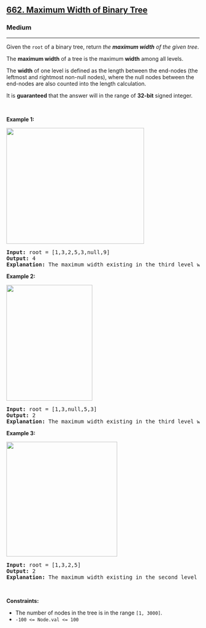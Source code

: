 <h2><a href="https://leetcode.com/problems/maximum-width-of-binary-tree/">662. Maximum Width of Binary Tree</a></h2><h3>Medium</h3><hr><div><p>Given the <code>root</code> of a binary tree, return <em>the <strong>maximum width</strong> of the given tree</em>.</p>

<p>The <strong>maximum width</strong> of a tree is the maximum <strong>width</strong> among all levels.</p>

<p>The <strong>width</strong> of one level is defined as the length between the end-nodes (the leftmost and rightmost non-null nodes), where the null nodes between the end-nodes are also counted into the length calculation.</p>

<p>It is <strong>guaranteed</strong> that the answer will in the range of <strong>32-bit</strong> signed integer.</p>

<p>&nbsp;</p>
<p><strong>Example 1:</strong></p>
<img alt="" src="https://assets.leetcode.com/uploads/2021/05/03/width1-tree.jpg" style="width: 359px; height: 302px;">
<pre><strong>Input:</strong> root = [1,3,2,5,3,null,9]
<strong>Output:</strong> 4
<strong>Explanation:</strong> The maximum width existing in the third level with the length 4 (5,3,null,9).
</pre>

<p><strong>Example 2:</strong></p>
<img alt="" src="https://assets.leetcode.com/uploads/2021/05/03/width2-tree.jpg" style="width: 224px; height: 302px;">
<pre><strong>Input:</strong> root = [1,3,null,5,3]
<strong>Output:</strong> 2
<strong>Explanation:</strong> The maximum width existing in the third level with the length 2 (5,3).
</pre>

<p><strong>Example 3:</strong></p>
<img alt="" src="https://assets.leetcode.com/uploads/2021/05/03/width3-tree.jpg" style="width: 289px; height: 299px;">
<pre><strong>Input:</strong> root = [1,3,2,5]
<strong>Output:</strong> 2
<strong>Explanation:</strong> The maximum width existing in the second level with the length 2 (3,2).
</pre>

<p>&nbsp;</p>
<p><strong>Constraints:</strong></p>

<ul>
	<li>The number of nodes in the tree is in the range <code>[1, 3000]</code>.</li>
	<li><code>-100 &lt;= Node.val &lt;= 100</code></li>
</ul>
</div>
